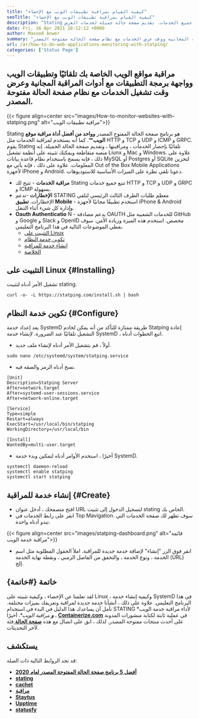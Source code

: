 ```yaml
---
title: "كيفية القيام بمراقبة تطبيقات الويب مع الإحصاء" 
seoTitle: "كيفية القيام بمراقبة تطبيقات الويب مع الإحصاء" 
description: "Stating هي واحدة من أفضل أدوات مراقبة المواقع التي تمكنك من مراقبة جميع الخدمات. تقديم صفحة حالة جميلة لخدمات العرض." 
date: Fri, 16 Apr 2021 18:12:12 +0000
author: Masood Anwer
summary: "رصد مواقع الويب الخاصة بك وتطبيقات الويب تلقائيًا واجهات برمجة التطبيقات مع أدوات المراقبة المجانية ووقت عرض الخدمات مع نظام صفحة الحالة مفتوحة المصدر." 
url: /ar/how-to-do-web-applications-monitoring-with-statping/
categories: ['Status Page']
---
```


## مراقبة مواقع الويب الخاصة بك تلقائيًا وتطبيقات الويب وواجهة برمجة التطبيقات مع أدوات المراقبة المجانية وعرض وقت تشغيل الخدمات مع نظام صفحة الحالة مفتوحة المصدر.

{{< figure align=center src="images/How-to-monitor-websites-with-statping.png" alt="مراقبة تطبيقات الويب">}}

Stating هو برنامج صفحة الحالة المفتوح المصدر **وواحد من أفضل أداة مراقبة موقع الويب****. كما أنه يستخدم لمراقبة الخدمات مثل HTTP و TCP و UDP و ICMP و GRPC. يقوم Stating تلقائيًا بإحضار الخدمات ، ومراقبتها ، وتقديم صفحة الحالة الجميلة. إنه منصة متقاطعة ويمكنك تثبيته على أنظمة تشغيل Liunx و Mac و Windows. علاوة على ذلك ، فإنه يسمح باستخدام نظام قاعدة بيانات MySQL أو Postgres أو SQLite لتخزين المعلومات. علاوة على ذلك ، فإنه يأتي مع Out of the Box Mobile Applications لأجهزة iPhone و Android.
دعونا نلقي نظرة على الميزات الأساسية للاستوديوهات.
* **مراقبة الخدمات** - تتيح لك Stating تتبع جميع خدمات HTTP و TCP و UDP و GRPC و ICMP بسهولة.
* **الإخطارات** -تدعم STATING معظم طلبات الطرف الثالث الرئيسي لتلقي الإخطارات.
**تطبيق Mobile** - استخدم تطبيقًا مجانيًا لأجهزة iPhone & Android وإدارة كل شيء أثناء التنقل.
* **Oauth Authenticatio** N - يدعم مصادقة OAUTH للخدمات الشعبية مثل GitHub و Google و Slack و OpenID مخصص. استخدم هذه الميزة وزيادة الأمن.
سوف نغطي الموضوعات التالية في هذا البرنامج التعليمي.
  * [التثبيت على Linux][1]
  * [تكوين خدمة النظام][2]
  * [إنشاء خدمة للمراقبة][3]
  * [الخلاصة][4]

## التثبيت على Linux {#Installing}

تشغيل الأمر أدناه لتثبيت stating.
```
curl -o- -L https://statping.com/install.sh | bash
```

## تكوين خدمة النظام {#Configure}

يعد إعداد خدمة SystemD طريقة ممتازة للتأكد من أنه يمكن لخادم Statping إعادة التشغيل تلقائيًا عند الضرورة. لإنشاء خدمة SystemD ، اتبع الخطوات أدناه.
  * أولاً ، قم بتشغيل الأمر أدناه لإنشاء ملف جديد.
```
sudo nano /etc/systemd/system/statping.service
```
  * نسخ أدناه الرمز والصقه فيه.
```
[Unit]
Description=Statping Server
After=network.target
After=systemd-user-sessions.service
After=network-online.target

[Service]
Type=simple
Restart=always
ExecStart=/usr/local/bin/statping
WorkingDirectory=/usr/local/bin

[Install]
WantedBy=multi-user.target
```
  * أخيرًا ، استخدم الأوامر أدناه لتمكين وبدء خدمة SystemD.
```
systemctl daemon-reload
systemctl enable statping
systemctl start statping
```

## إنشاء خدمة للمراقبة {#Create}

  * افتح متصفحك ، أدخل عنوان URL لتسجيل الدخول إلى تثبيت stating الخاص بك.
  * انقر على رابط الخدمات في Top Mavigation. سوف تظهر لك صفحة الخدمات التي تبدو أدناه واحدة.

{{< figure align=center src="images/statping-dashboard.png" alt="قائمة مراقبة خدمة الويب">}}

  * انقر فوق الزر "إنشاء" لإضافة خدمة جديدة للمراقبة. املأ الحقول المطلوبة مثل اسم الخدمة ، ونوع الخدمة ، والتحقق من الفاصل الزمني ، ونقطة نهاية الخدمة (URL) إلخ.

## خاتمة {#خاتمة}

لقد تعلمنا عن الإحصاء ، وكيفية تثبيته على Linux ، وكيفية إنشاء خدمة SystemD في هذا البرنامج التعليمي. علاوة على ذلك ، أنشأنا خدمة جديدة لمراقبة وتعريفك بميزات مختلفة. نأمل أن يساعدك هذا الدليل في البدء في استخدام STATING لأداء مراقبة خدمة الويب* ***و** مراقبة الويب**.
أخيرًا ، [ **Containerize.com**][5] في عملية ثابتة لكتابة منشورات المدونة على أحدث منتجات مفتوحة المصدر. لذلك ، ابق على اتصال مع هذه [**صفحة الحالة** ][6] فئة لآخر التحديثات.

## يستكشف
قد تجد الروابط التالية ذات الصلة:
* [ **أفضل 5 برنامج صفحة الحالة المفتوحة المصدر لعام 2020** ][7]
* [ **stating** ][8]
* [ **cachet** ][9]
* [ **مراقبة** ][10]
* [ **Staytus** ][11]
* [ **Upptime** ][12]
* [ **statusfy** ][13]



[1]: #Installing
[2]: #Configure
[3]: #Create
[4]: #Conclusion
[5]: https://containerize.com
[6]: https://blog.containerize.com/category/status-page/
[7]: https://blog.containerize.com/status-page/top-5-open-source-status-page-software-for-2020/
[8]: https://products.containerize.com/status/statping
[9]: https://products.containerize.com/status/cachet/
[10]: https://products.containerize.com/status/monitoror/
[11]: https://products.containerize.com/status/staytus/
[12]: https://products.containerize.com/status/upptime/
[13]: https://products.containerize.com/status/statusfy/
